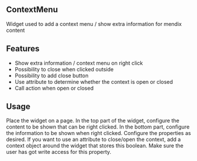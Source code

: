 ## ContextMenu
Widget used to add a context menu / show extra information for mendix content

## Features
- Show extra information / context menu on right click
- Possibility to close when clicked outside
- Possibility to add close button
- Use attribute to determine whether the context is open or closed
- Call action when open or closed

## Usage
Place the widget on a page. In the top part of the widget, configure the content to be shown that can be right clicked. In the bottom part, configure the information to be shown when right clicked. Configure the properties as desired. If you want to use an attribute to close/open the context, add a context object around the widget that stores this boolean. Make sure the user has got write access for this property.

